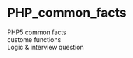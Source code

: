 # PHP_common_facts
PHP5 common facts <br/>
custome functions <br/>
Logic & interview question <br/>
